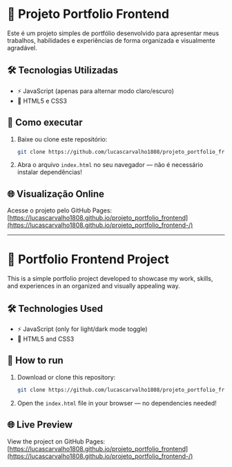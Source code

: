 # 🎨 Projeto Portfolio Frontend

Este é um projeto simples de portfólio desenvolvido para apresentar meus trabalhos, habilidades e experiências de forma organizada e visualmente agradável.

## 🛠️ Tecnologias Utilizadas

- ⚡ JavaScript (apenas para alternar modo claro/escuro)
- 🎨 HTML5 e CSS3

## 🚀 Como executar

1. Baixe ou clone este repositório:
   ```bash
   git clone https://github.com/lucascarvalho1808/projeto_portfolio_frontend.git
   ```
2. Abra o arquivo `index.html` no seu navegador — não é necessário instalar dependências!

## 🌐 Visualização Online

Acesse o projeto pelo GitHub Pages:  
[https://lucascarvalho1808.github.io/projeto_portfolio_frontend](https://lucascarvalho1808.github.io/projeto_portfolio_frontend-/)

---

# 🎨 Portfolio Frontend Project

This is a simple portfolio project developed to showcase my work, skills, and experiences in an organized and visually appealing way.

## 🛠️ Technologies Used

- ⚡ JavaScript (only for light/dark mode toggle)
- 🎨 HTML5 and CSS3

## 🚀 How to run

1. Download or clone this repository:
   ```bash
   git clone https://github.com/lucascarvalho1808/projeto_portfolio_frontend.git
   ```
2. Open the `index.html` file in your browser — no dependencies needed!

## 🌐 Live Preview

View the project on GitHub Pages:  
[https://lucascarvalho1808.github.io/projeto_portfolio_frontend](https://lucascarvalho1808.github.io/projeto_portfolio_frontend-/)